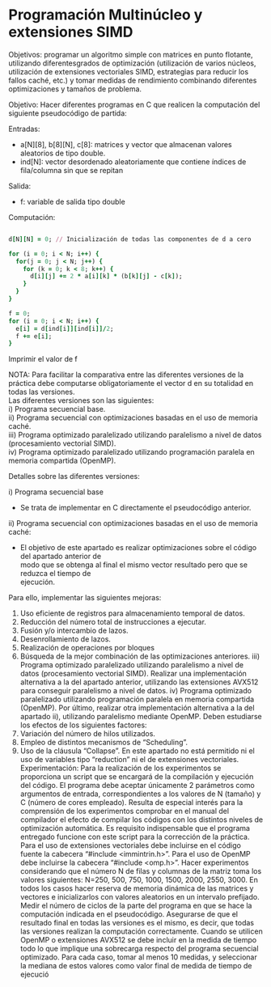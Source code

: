 # Programación Multinúcleo y extensiones SIMD
Objetivos: programar un algoritmo simple con matrices en punto flotante, utilizando diferentesgrados de optimización (utilización de varios núcleos, utilización de extensiones vectoriales SIMD, estrategias para reducir los fallos caché, etc.) y tomar medidas de rendimiento combinando diferentes optimizaciones y tamaños de problema.

Objetivo: Hacer diferentes programas en C que realicen la computación del siguiente
pseudocódigo de partida: 
  
  Entradas: 
  - a[N][8], b[8][N], c[8]: matrices y vector que almacenan valores aleatorios de tipo double.
  - ind[N]: vector desordenado aleatoriamente que contiene índices de fila/columna sin que se repitan
    
  Salida:  
  - f: variable de salida tipo double  
    
  Computación:

```ruby

d[N][N] = 0; // Inicialización de todas las componentes de d a cero

for (i = 0; i < N; i++) {
  for(j = 0; j < N; j++) {
    for (k = 0; k < 8; k++) {
      d[i][j] += 2 * a[i][k] * (b[k][j] - c[k]);
    }
  }
} 

f = 0;
for (i = 0; i < N; i++) {
  e[i] = d[ind[i]][ind[i]]/2;
  f += e[i];
}

```

Imprimir el valor de f  

NOTA: Para facilitar la comparativa entre las diferentes versiones de la
práctica debe computarse obligatoriamente el vector d en su totalidad en todas
las versiones.  
Las diferentes versiones son las siguientes:  
i) Programa secuencial base.  
ii) Programa secuencial con optimizaciones basadas en el uso de memoria caché.  
iii) Programa optimizado paralelizado utilizando paralelismo a nivel de datos (procesamiento vectorial SIMD).  
iv) Programa optimizado paralelizado utilizando programación paralela en memoria compartida (OpenMP).  

Detalles sobre las diferentes versiones:  

i) Programa secuencial base  
  - Se trata de implementar en C directamente el pseudocódigo anterior.   
  
ii) Programa secuencial con optimizaciones basadas en el uso de memoria caché:  
  - El objetivo de este apartado es realizar optimizaciones sobre el código del apartado anterior de  
  modo que se obtenga al final el mismo vector resultado pero que se reduzca el tiempo de  
  ejecución.    
  
  Para ello, implementar las siguientes mejoras:
1. Uso eficiente de registros para almacenamiento temporal de datos.
2. Reducción del número total de instrucciones a ejecutar.
3. Fusión y/o intercambio de lazos.
4. Desenrollamiento de lazos.
5. Realización de operaciones por bloques
6. Búsqueda de la mejor combinación de las optimizaciones anteriores.
iii) Programa optimizado paralelizado utilizando paralelismo a nivel de datos (procesamiento
vectorial SIMD).
Realizar una implementación alternativa a la del apartado anterior, utilizando las extensiones
AVX512 para conseguir paralelismo a nivel de datos.
iv) Programa optimizado paralelizado utilizando programación paralela en memoria
compartida (OpenMP).
Por último, realizar otra implementación alternativa a la del apartado ii), utilizando paralelismo
mediante OpenMP. Deben estudiarse los efectos de los siguientes factores:
1. Variación del número de hilos utilizados.
2. Empleo de distintos mecanismos de “Scheduling”.
3. Uso de la cláusula “Collapse”.
En este apartado no está permitido ni el uso de variables tipo “reduction” ni el de extensiones
vectoriales.
Experimentación:
Para la realización de los experimentos se proporciona un script que se encargará de la
compilación y ejecución del código. El programa debe aceptar únicamente 2 parámetros como
argumentos de entrada, correspondientes a los valores de N (tamaño) y C (número de cores
empleado).
Resulta de especial interés para la comprensión de los experimentos comprobar en el manual
del compilador el efecto de compilar los códigos con los distintos niveles de optimización
automática.
Es requisito indispensable que el programa entregado funcione con este script para la
corrección de la práctica.
Para el uso de extensiones vectoriales debe incluirse en el código fuente la cabecera
“#include <immintrin.h>”. Para el uso de OpenMP debe incluirse la cabecera “#include
<omp.h>”.
Hacer experimentos considerando que el número N de filas y columnas de la matriz toma los
valores siguientes: N=250, 500, 750, 1000, 1500, 2000, 2550, 3000. En todos los casos hacer
reserva de memoria dinámica de las matrices y vectores e inicializarlos con valores aleatorios
en un intervalo prefijado. Medir el número de ciclos de la parte del programa en que se hace la
computación indicada en el pseudocódigo. Asegurarse de que el resultado final en todas las
versiones es el mismo, es decir, que todas las versiones realizan la computación
correctamente. Cuando se utilicen OpenMP o extensiones AVX512 se debe incluir en la medida
de tiempo todo lo que implique una sobrecarga respecto del programa secuencial optimizado.
Para cada caso, tomar al menos 10 medidas, y seleccionar la mediana de estos valores como
valor final de medida de tiempo de ejecució
